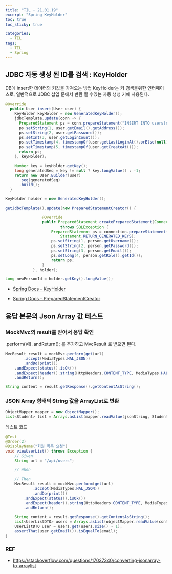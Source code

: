 ```yaml
---
title: "TIL - 21.01.19"
excerpt: "Spring KeyHolder"
toc: true
toc_sticky: true

categories:
  - TIL
tags:
  - TIL
  - Spring
---
```


## JDBC 자동 생성 된 ID를 검색 : KeyHolder

DB에 insert한 데이터의 키값을 가져오는 방법
KeyHolder는 키 검색을위한 인터페이스로, 일반적으로 JDBC 삽입 문에서 반환 될 수있는 자동 생성 키에 사용된다.

```java
@Override
  public User insert(User user) {
    KeyHolder keyHolder = new GeneratedKeyHolder();
    jdbcTemplate.update(conn -> {
      PreparedStatement ps = conn.prepareStatement("INSERT INTO users(seq,email,passwd,login_count,last_login_at,create_at) VALUES (null,?,?,?,?,?)", new String[]{"seq"});
      ps.setString(1, user.getEmail().getAddress());
      ps.setString(2, user.getPassword());
      ps.setInt(3, user.getLoginCount());
      ps.setTimestamp(4, timestampOf(user.getLastLoginAt().orElse(null)));
      ps.setTimestamp(5, timestampOf(user.getCreateAt()));
      return ps;
    }, keyHolder);

    Number key = keyHolder.getKey();
    long generatedSeq = key != null ? key.longValue() : -1;
    return new User.Builder(user)
      .seq(generatedSeq)
      .build();
  }
```

```java
KeyHolder holder = new GeneratedKeyHolder();

getJdbcTemplate().update(new PreparedStatementCreator() {           

                @Override
                public PreparedStatement createPreparedStatement(Connection connection)
                        throws SQLException {
                    PreparedStatement ps = connection.prepareStatement(sql.toString(),
                        Statement.RETURN_GENERATED_KEYS); 
                    ps.setString(1, person.getUsername());
                    ps.setString(2, person.getPassword());
                    ps.setString(3, person.getEmail());
                    ps.setLong(4, person.getRole().getId());
                    return ps;
                }
            }, holder);

Long newPersonId = holder.getKey().longValue();
```

* [Spring Docs - KeyHolder](https://docs.spring.io/spring-framework/docs/current/javadoc-api/org/springframework/jdbc/support/KeyHolder.html)

* [Spring Docs - PreparedStatementCreator](https://docs.spring.io/spring-framework/docs/current/javadoc-api/org/springframework/jdbc/core/PreparedStatementCreator.html)

## 응답 본문의 Json Array 값 테스트  
### MockMvc의 result를 받아서 응답 확인
.perform()에 .andReturn(); 를 추가하고  MvcResult 로 받으면 된다.

```java
MvcResult result = mockMvc.perform(get(url)
        .accept(MediaTypes.HAL_JSON))
        .andDo(print())
    .andExpect(status().isOk())
    .andExpect(header().string(HttpHeaders.CONTENT_TYPE, MediaTypes.HAL_JSON_VALUE))
    .andReturn();

String content = result.getResponse().getContentAsString();
```

### JSON Array 형태의 String 값을 ArrayList로 변환
```java
ObjectMapper mapper = new ObjectMapper(); 
List<Student> list = Arrays.asList(mapper.readValue(jsonString, Student[].class));
```

테스트 코드
```java
@Test
@Order(2)
@DisplayName("회원 목록 요청")
void viewUserList() throws Exception {
    // Given
    String url = "/api/users";

    // When

    // Then
    MvcResult result = mockMvc.perform(get(url)
            .accept(MediaTypes.HAL_JSON))
            .andDo(print())
        .andExpect(status().isOk())
        .andExpect(header().string(HttpHeaders.CONTENT_TYPE, MediaTypes.HAL_JSON_VALUE))
        .andReturn();

    String content = result.getResponse().getContentAsString();
    List<UserListDTO> users = Arrays.asList(objectMapper.readValue(content, UserListDTO[].class));
    UserListDTO user = users.get(users.size() - 1);
    assertThat(user.getEmail()).isEqualTo(email);
}
```

### REF
* https://stackoverflow.com/questions/17037340/converting-jsonarray-to-arraylist

